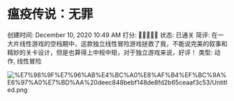 # 瘟疫传说：无罪

创建时间: December 10, 2020 10:49 AM
打分: 💛💛💛💛🖤
状态: 已通关
简评: 在一大片线性游戏的空档期中，这款独立线性冒险游戏拯救了我，不能说完美的叙事和精妙的关卡设计，但是也算得上中规中矩，对于独立游戏来说，好评！
类型: 动作, 线性冒险

![%E7%98%9F%E7%96%AB%E4%BC%A0%E8%AF%B4%EF%BC%9A%E6%97%A0%E7%BD%AA%20deec848bebf148de8fd2b65ceaaf3c53/Untitled.png](%E7%98%9F%E7%96%AB%E4%BC%A0%E8%AF%B4%EF%BC%9A%E6%97%A0%E7%BD%AA%20deec848bebf148de8fd2b65ceaaf3c53/Untitled.png)